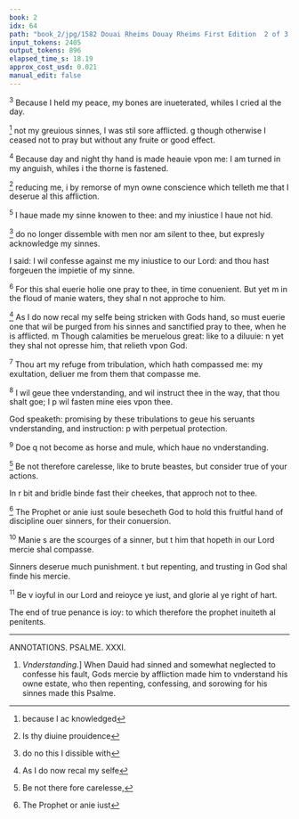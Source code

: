 ```yaml
---
book: 2
idx: 64
path: "book_2/jpg/1582 Douai Rheims Douay Rheims First Edition  2 of 3 1610 Old Testament.pdf-64.jpg"
input_tokens: 2405
output_tokens: 896
elapsed_time_s: 18.19
approx_cost_usd: 0.021
manual_edit: false
---
```

<sup>3</sup> Because I held my peace, my bones are inueterated, whiles I cried al the day.

[^1] not my greuious sinnes, I was stil sore afflicted. g though otherwise I ceased not to pray but without any fruite or good effect.

<sup>4</sup> Because day and night thy hand is made heauie vpon me: I am turned in my anguish, whiles i the thorne is fastened.

[^2] reducing me, i by remorse of myn owne conscience which telleth me that I deserue al this affliction.

<sup>5</sup> I haue made my sinne knowen to thee: and my iniustice I haue not hid.

[^3] do no longer dissemble with men nor am silent to thee, but expresly acknowledge my sinnes.

I said: I wil confesse against me my iniustice to our Lord: and thou hast forgeuen the impietie of my sinne.

<sup>6</sup> For this shal euerie holie one pray to thee, in time conuenient. But yet m in the floud of manie waters, they shal n not approche to him.

[^4] As I do now recal my selfe being stricken with Gods hand, so must euerie one that wil be purged from his sinnes and sanctified pray to thee, when he is afflicted. m Though calamities be meruelous great: like to a diluuie: n yet they shal not opresse him, that relieth vpon God.

<sup>7</sup> Thou art my refuge from tribulation, which hath compassed me: my exultation, deliuer me from them that compasse me.

<sup>8</sup> I wil geue thee vnderstanding, and wil instruct thee in the way, that thou shalt goe; I p wil fasten mine eies vpon thee.

<aside>God speaketh: promising by these tribulations to geue his seruants vnderstanding, and instruction: p with perpetual protection.</aside>

<sup>9</sup> Doe q not become as horse and mule, which haue no vnderstanding.

[^5] Be not therefore carelesse, like to brute beastes, but consider true of your actions.

In r bit and bridle binde fast their cheekes, that approch not to thee.

[^6] The Prophet or anie iust soule besecheth God to hold this fruitful hand of discipline ouer sinners, for their conuersion.

<sup>10</sup> Manie s are the scourges of a sinner, but t him that hopeth in our Lord mercie shal compasse.

<aside>Sinners deserue much punishment. t but repenting, and trusting in God shal finde his mercie.</aside>

<sup>11</sup> Be v ioyful in our Lord and reioyce ye iust, and glorie al ye right of hart.

<aside>The end of true penance is ioy: to which therefore the prophet inuiteth al penitents.</aside>

---

ANNOTATIONS. PSALME. XXXI.

1. *Vnderstanding.*] When Dauid had sinned and somewhat neglected to confesse his fault, Gods mercie by affliction made him to vnderstand his owne estate, who then repenting, confessing, and sorowing for his sinnes made this Psalme.

[^1]: because I ac knowledged

[^2]: Is thy diuine prouidence

[^3]: do no this I dissible with

[^4]: As I do now recal my selfe

[^5]: Be not there fore carelesse,

[^6]: The Prophet or anie iust